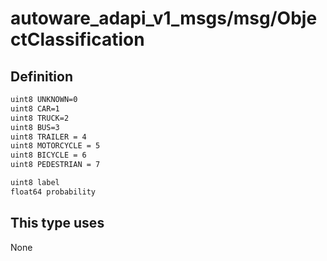 <!-- This file is generated by a tool. Do not edit directly. -->

# autoware_adapi_v1_msgs/msg/ObjectClassification

## Definition

```txt
uint8 UNKNOWN=0
uint8 CAR=1
uint8 TRUCK=2
uint8 BUS=3
uint8 TRAILER = 4
uint8 MOTORCYCLE = 5
uint8 BICYCLE = 6
uint8 PEDESTRIAN = 7

uint8 label
float64 probability
```

## This type uses

None
